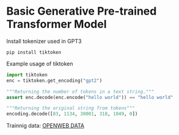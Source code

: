 # Basic Generative Pre-trained Transformer Model

Install tokenizer used in GPT3
```
pip install tiktoken
```
Example usage of tiktoken
```python
import tiktoken
enc = tiktoken.get_encoding("gpt2")

"""Returning the number of tokens in a text string."""
assert enc.decode(enc.encode("hello world")) == "hello world"

"""Returning the original string from tokens"""
encoding.decode([83, 1134, 30001, 318, 1049, 0])
```

Trainnig data:
[OPENWEB DATA](https://drive.google.com/file/d/1EA5V0oetDCOke7afsktL_JDQ-ETtNOvx/view?usp=share_link)
